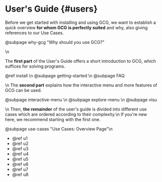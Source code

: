 # User's Guide {#users}

Before we get started with installing and using GCG, we want to establish a quick overview 
**for whom GCG is perfectly suited** and why, also giving references to our Use Cases.

@subpage why-gcg "Why should you use GCG?"  

\n

The **first part** of the User's Guide offers a short introduction to GCG, which suffices for solving programs.

 @ref install \n
 @subpage getting-started \n
 @subpage FAQ

\n
The **second part** explains how the interactive menu and more features of GCG can be used.

 @subpage interactive-menu \n
 @subpage explore-menu \n
 @subpage visu

\n
Then, **the remainder** of the user's guide is divided into different use cases
which are ordered according to their complexity.\n
If you're new here, we recommend starting with the first one.

 @subpage use-cases "Use Cases: Overview Page"\n
 - @ref u1
 - @ref u2
 - @ref u3
 - @ref u4
 - @ref u5
 - @ref u6
 - @ref u7
 - @ref u8
